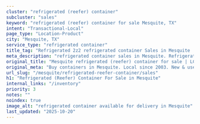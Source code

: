 ```yaml
---
cluster: "refrigerated (reefer) container"
subcluster: "sales"
keyword: "refrigerated (reefer) container for sale Mesquite, TX"
intent: "Transactional-Local"
page_type: "Location-Product"
city: "Mesquite, TX"
service_type: "refrigerated container"
title_tag: "Refrigerated 2z2 refrigerated container Sales in Mesquite | LC Container"
meta_description: "refrigerated container sales in Mesquite. Refrigerated containers with climate control. Fast delivery, competitive pricing. Serving refrigerated reefer container area. Quote ID: 643. Call (214) 524-4168 for your free quote today."
original_title: "Mesquite refrigerated (reefer) container for sale | LC"
original_meta: "Buy containers in Mesquite. Local since 2003. New & used inventory. Fast delivery. Get your free quote — call (214) 524-4168 today. LC Container — your trust..."
url_slug: "/mesquite/refrigerated-reefer-container/sales"
h1: "Refrigerated (Reefer) Container For Sale in Mesquite"
internal_links: "/inventory"
priority: 3
notes: ""
noindex: true
image_alt: "refrigerated container available for delivery in Mesquite"
last_updated: "2025-10-20"
---
```


<!-- TODO: Add unique city/inventory copy, images, and internal links here. -->

